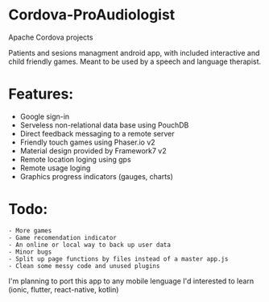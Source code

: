 # Cordova-ProAudiologist
Apache Cordova projects

Patients and sesions managment android app, with included interactive and child friendly games. Meant to be used by a speech and language therapist.

# Features:
  - Google sign-in
  - Serveless non-relational data base using PouchDB
  - Direct feedback messaging to a remote server
  - Friendly touch games using Phaser.io v2
  - Material design provided by Framework7 v2
  - Remote location loging using gps
  - Remote usage loging
  - Graphics progress indicators (gauges, charts)
  
  # Todo:
    - More games
    - Game recomendation indicator
    - An online or local way to back up user data
    - Minor bugs
    - Split up page functions by files instead of a master app.js
    - Clean some messy code and unused plugins

I'm planning to port this app to any mobile lenguage I'd interested to learn (ionic, flutter, react-native, kotlin)
